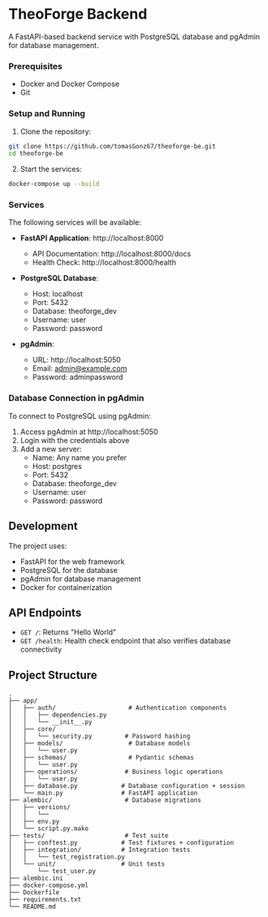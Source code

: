 # TheoForge Backend

A FastAPI-based backend service with PostgreSQL database and pgAdmin for database management.

### Prerequisites
- Docker and Docker Compose
- Git

### Setup and Running

1. Clone the repository:
```bash
git clone https://github.com/tomasGonz67/theoforge-be.git
cd theoforge-be
```

2. Start the services:
```bash
docker-compose up --build
```

### Services

The following services will be available:

- **FastAPI Application**: http://localhost:8000
  - API Documentation: http://localhost:8000/docs
  - Health Check: http://localhost:8000/health

- **PostgreSQL Database**:
  - Host: localhost
  - Port: 5432
  - Database: theoforge_dev
  - Username: user
  - Password: password

- **pgAdmin**:
  - URL: http://localhost:5050
  - Email: admin@example.com
  - Password: adminpassword

### Database Connection in pgAdmin

To connect to PostgreSQL using pgAdmin:

1. Access pgAdmin at http://localhost:5050
2. Login with the credentials above
3. Add a new server:
   - Name: Any name you prefer
   - Host: postgres
   - Port: 5432
   - Database: theoforge_dev
   - Username: user
   - Password: password

## Development

The project uses:
- FastAPI for the web framework
- PostgreSQL for the database
- pgAdmin for database management
- Docker for containerization

## API Endpoints

- `GET /`: Returns "Hello World"
- `GET /health`: Health check endpoint that also verifies database connectivity

## Project Structure

```
.
├── app/
│   ├── auth/                    # Authentication components
│   │   ├── dependencies.py      
│   │   └── __init__.py
│   ├── core/                    
│   │   └── security.py         # Password hashing 
│   ├── models/                  # Database models
│   │   └── user.py            
│   ├── schemas/                 # Pydantic schemas
│   │   └── user.py            
│   ├── operations/             # Business logic operations
│   │   └── user.py            
│   ├── database.py            # Database configuration + session
│   └── main.py                # FastAPI application
├── alembic/                    # Database migrations
│   ├── versions/              
│   │   └── 
│   ├── env.py                
│   └── script.py.mako        
├── tests/                      # Test suite
│   ├── conftest.py            # Test fixtures + configuration
│   ├── integration/           # Integration tests
│   │   └── test_registration.py
│   └── unit/                  # Unit tests
│       └── test_user.py
├── alembic.ini               
├── docker-compose.yml         
├── Dockerfile                
├── requirements.txt          
└── README.md                
``` 